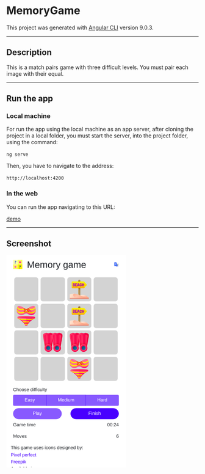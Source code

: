 # MemoryGame

This project was generated with [Angular CLI](https://github.com/angular/angular-cli) version 9.0.3.

---

## Description

This is a match pairs game with three difficult levels. You must pair each image with their equal.

---

## Run the app

### Local machine

For run the app using the local machine as an app server, after cloning the project in a local folder, you must start the server, into the project folder, using the command:

`ng serve`

Then, you have to navigate to the address:

`http://localhost:4200`


### In the web

You can run the app navigating to this URL:

[demo](https://www.guitxo.com/juego-de-memoria-con-angular-9/)

---

## Screenshot

![Memory Game - Screenshot](./screenshot.png "Memory Game - Screenshot")





